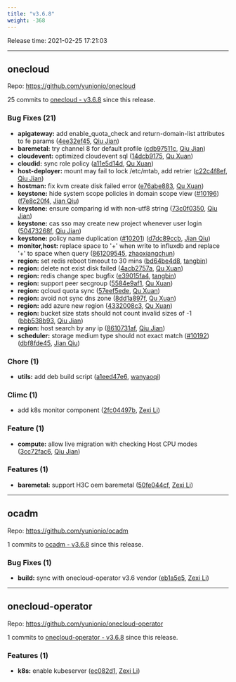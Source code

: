 ```yaml
---
title: "v3.6.8"
weight: -368
---
```


Release time: 2021-02-25 17:21:03

---
## onecloud

Repo: https://github.com/yunionio/onecloud

25 commits to [onecloud - v3.6.8] since this release.

### Bug Fixes (21)
- **apigateway:** add enable_quota_check and return-domain-list attributes to fe params ([4ee32ef45](https://github.com/yunionio/onecloud/commit/4ee32ef4547503baca1ac51673659bbf5d0059b9), [Qiu Jian](mailto:qiujian@yunionyun.com))
- **baremetal:** try channel 8 for default profile ([cdb97511c](https://github.com/yunionio/onecloud/commit/cdb97511c3a0d53017b2a026ae80b33e9076e134), [Qiu Jian](mailto:qiujian@yunionyun.com))
- **cloudevent:** optimized cloudevent sql ([14dcb9175](https://github.com/yunionio/onecloud/commit/14dcb91758771489ab80cb0a90d5f28930472b44), [Qu Xuan](mailto:quxuan@yunionyun.com))
- **cloudid:** sync role policy ([a11e5d14d](https://github.com/yunionio/onecloud/commit/a11e5d14de86d83c010d3dd3c59287796822b754), [Qu Xuan](mailto:quxuan@yunionyun.com))
- **host-deployer:** mount may fail to lock /etc/mtab, add retrier ([c22c4f8ef](https://github.com/yunionio/onecloud/commit/c22c4f8ef69e4c08f79802e3f1a3a8269be89938), [Qiu Jian](mailto:qiujian@yunionyun.com))
- **hostman:** fix kvm create disk failed error ([e76abe883](https://github.com/yunionio/onecloud/commit/e76abe883b8c0aa022c268f1e786556c12ce21c1), [Qu Xuan](mailto:quxuan@yunionyun.com))
- **keystone:** hide system scope policies in domain scope view ([#10196](https://github.com/yunionio/onecloud/issues/10196)) ([f7e8c20f4](https://github.com/yunionio/onecloud/commit/f7e8c20f43c59b94e0c1573595fc31f15ee011db), [Jian Qiu](mailto:swordqiu@gmail.com))
- **keystone:** ensure comparing id with non-utf8 string ([73c0f0350](https://github.com/yunionio/onecloud/commit/73c0f0350f975611df18a4fb83ff982020e6bec5), [Qiu Jian](mailto:qiujian@yunionyun.com))
- **keystone:** cas sso may create new project whenever user login ([50473268f](https://github.com/yunionio/onecloud/commit/50473268f9fd2942cab024cb19895c21665700d3), [Qiu Jian](mailto:qiujian@yunionyun.com))
- **keystone:** policy name duplication ([#10201](https://github.com/yunionio/onecloud/issues/10201)) ([d7dc89ccb](https://github.com/yunionio/onecloud/commit/d7dc89ccb3e00532f3bca869c95887f643800510), [Jian Qiu](mailto:swordqiu@gmail.com))
- **monitor,host:** replace space to '+' when write to influxdb and replace '+' to space when query ([861209545](https://github.com/yunionio/onecloud/commit/861209545495e7f345b1ba8c9b2cc5cd27d0eb1a), [zhaoxiangchun](mailto:1422928955@qq.com))
- **region:** set redis reboot timeout to 30 mins ([bd64be4d8](https://github.com/yunionio/onecloud/commit/bd64be4d8a5bae2378ca13c937b6adea8b4686e1), [tangbin](mailto:tangbin@yunion.cn))
- **region:** delete not exist disk failed ([4acb2757a](https://github.com/yunionio/onecloud/commit/4acb2757a9b9a720c7d1544eaf71cc20be9242a6), [Qu Xuan](mailto:quxuan@yunionyun.com))
- **region:** redis change spec bugfix ([e39015fa4](https://github.com/yunionio/onecloud/commit/e39015fa4591b348797ccdec7bf7dd829c4ad05e), [tangbin](mailto:tangbin@yunion.cn))
- **region:** support peer secgroup ([5584e9af1](https://github.com/yunionio/onecloud/commit/5584e9af1af76fe8b0b631c216d97889d9620698), [Qu Xuan](mailto:quxuan@yunionyun.com))
- **region:** qcloud quota sync ([57eef5ede](https://github.com/yunionio/onecloud/commit/57eef5ede6e76da6df77da3767e3e02f2f69e396), [Qu Xuan](mailto:quxuan@yunionyun.com))
- **region:** avoid not sync dns zone ([8dd1a897f](https://github.com/yunionio/onecloud/commit/8dd1a897fca2d472927fb122ddada824cb6edf99), [Qu Xuan](mailto:quxuan@yunionyun.com))
- **region:** add azure new region ([4332008c3](https://github.com/yunionio/onecloud/commit/4332008c3f53a57a6ebc3f332c9e7dc9f9673abf), [Qu Xuan](mailto:quxuan@yunionyun.com))
- **region:** bucket size stats should not count invalid sizes of -1 ([bbb538b93](https://github.com/yunionio/onecloud/commit/bbb538b93d4d05c05bb7ac354dc70ecea64a7196), [Qiu Jian](mailto:qiujian@yunionyun.com))
- **region:** host search by any ip ([8610731af](https://github.com/yunionio/onecloud/commit/8610731af3a14e6301a1b8caf47669f5e28e0ab8), [Qiu Jian](mailto:qiujian@yunionyun.com))
- **scheduler:** storage medium type should not exact match ([#10192](https://github.com/yunionio/onecloud/issues/10192)) ([dbf8fde45](https://github.com/yunionio/onecloud/commit/dbf8fde45bdf47cffc5008795d0110bf489415cb), [Jian Qiu](mailto:swordqiu@gmail.com))

### Chore (1)
- **utils:** add deb build script ([a1eed47e6](https://github.com/yunionio/onecloud/commit/a1eed47e6636ca1b6179613ae0480175e07e40aa), [wanyaoqi](mailto:wanyaoqi@yunionyun.com))

### Climc (1)
- add k8s monitor component ([2fc04497b](https://github.com/yunionio/onecloud/commit/2fc04497b2c82ebae27fe98750d4c827c3c94c56), [Zexi Li](mailto:zexi.li@qq.com))

### Feature (1)
- **compute:** allow live migration with checking Host CPU modes ([3cc72fac6](https://github.com/yunionio/onecloud/commit/3cc72fac65135d40bb8dc3b37f1b7833d6c4dacb), [Qiu Jian](mailto:qiujian@yunionyun.com))

### Features (1)
- **baremetal:** support H3C oem baremetal ([50fe044cf](https://github.com/yunionio/onecloud/commit/50fe044cfc49a409dd268048f30873f5d3933cbf), [Zexi Li](mailto:zexi.li@qq.com))

[onecloud - v3.6.8]: https://github.com/yunionio/onecloud/compare/v3.6.7...v3.6.8
---
## ocadm

Repo: https://github.com/yunionio/ocadm

1 commits to [ocadm - v3.6.8] since this release.

### Bug Fixes (1)
- **build:** sync with onecloud-operator v3.6 vendor ([eb1a5e5](https://github.com/yunionio/ocadm/commit/eb1a5e5e4c9dd942934a9c96f2be7aa8a4a6b498), [Zexi Li](mailto:zexi.li@qq.com))

[ocadm - v3.6.8]: https://github.com/yunionio/ocadm/compare/v3.6.7...v3.6.8
---
## onecloud-operator

Repo: https://github.com/yunionio/onecloud-operator

1 commits to [onecloud-operator - v3.6.8] since this release.

### Features (1)
- **k8s:** enable kubeserver ([ec082d1](https://github.com/yunionio/onecloud-operator/commit/ec082d16b8b5ab6d312deeded0613ab2983225c9), [Zexi Li](mailto:zexi.li@qq.com))

[onecloud-operator - v3.6.8]: https://github.com/yunionio/onecloud-operator/compare/v3.6.7...v3.6.8
